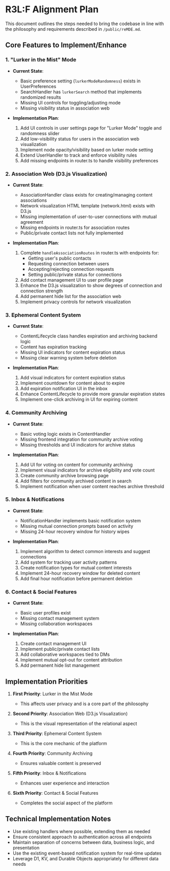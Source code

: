 # R3L:F Alignment Plan

This document outlines the steps needed to bring the codebase in line with the philosophy and requirements described in `/public/reMDE.md`.

## Core Features to Implement/Enhance

### 1. "Lurker in the Mist" Mode
- **Current State**: 
  - Basic preference setting (`lurkerModeRandomness`) exists in UserPreferences
  - SearchHandler has `lurkerSearch` method that implements randomized results
  - Missing UI controls for toggling/adjusting mode
  - Missing visibility status in association web

- **Implementation Plan**:
  1. Add UI controls in user settings page for "Lurker Mode" toggle and randomness slider
  2. Add low-visibility status for users in the association web visualization
  3. Implement node opacity/visibility based on lurker mode setting
  4. Extend UserHandler to track and enforce visibility rules
  5. Add missing endpoints in router.ts to handle visibility preferences

### 2. Association Web (D3.js Visualization)
- **Current State**:
  - AssociationHandler class exists for creating/managing content associations
  - Network visualization HTML template (network.html) exists with D3.js
  - Missing implementation of user-to-user connections with mutual agreement
  - Missing endpoints in router.ts for association routes
  - Public/private contact lists not fully implemented

- **Implementation Plan**:
  1. Complete `handleAssociationRoutes` in router.ts with endpoints for:
     - Getting user's public contacts
     - Requesting connection between users
     - Accepting/rejecting connection requests
     - Setting public/private status for connections
  2. Add contact management UI to user profile page
  3. Enhance the D3.js visualization to show degrees of connection and connection strength
  4. Add permanent hide list for the association web
  5. Implement privacy controls for network visualization

### 3. Ephemeral Content System
- **Current State**:
  - ContentLifecycle class handles expiration and archiving backend logic
  - Content has expiration tracking
  - Missing UI indicators for content expiration status
  - Missing clear warning system before deletion

- **Implementation Plan**:
  1. Add visual indicators for content expiration status
  2. Implement countdown for content about to expire
  3. Add expiration notification UI in the inbox
  4. Enhance ContentLifecycle to provide more granular expiration states
  5. Implement one-click archiving in UI for expiring content

### 4. Community Archiving
- **Current State**:
  - Basic voting logic exists in ContentHandler
  - Missing frontend integration for community archive voting
  - Missing thresholds and UI indicators for archive status

- **Implementation Plan**:
  1. Add UI for voting on content for community archiving
  2. Implement visual indicators for archive eligibility and vote count
  3. Create community archive browsing page
  4. Add filters for community archived content in search
  5. Implement notification when user content reaches archive threshold

### 5. Inbox & Notifications
- **Current State**:
  - NotificationHandler implements basic notification system
  - Missing mutual connection prompts based on activity
  - Missing 24-hour recovery window for history wipes

- **Implementation Plan**:
  1. Implement algorithm to detect common interests and suggest connections
  2. Add system for tracking user activity patterns
  3. Create notification types for mutual content interests
  4. Implement 24-hour recovery window for deleted content
  5. Add final hour notification before permanent deletion

### 6. Contact & Social Features
- **Current State**:
  - Basic user profiles exist
  - Missing contact management system
  - Missing collaboration workspaces

- **Implementation Plan**:
  1. Create contact management UI
  2. Implement public/private contact lists
  3. Add collaborative workspaces tied to DMs
  4. Implement mutual opt-out for content attribution
  5. Add permanent hide list management

## Implementation Priorities

1. **First Priority**: Lurker in the Mist Mode
   - This affects user privacy and is a core part of the philosophy

2. **Second Priority**: Association Web (D3.js Visualization)
   - This is the visual representation of the relational aspect

3. **Third Priority**: Ephemeral Content System
   - This is the core mechanic of the platform

4. **Fourth Priority**: Community Archiving
   - Ensures valuable content is preserved

5. **Fifth Priority**: Inbox & Notifications
   - Enhances user experience and interaction

6. **Sixth Priority**: Contact & Social Features
   - Completes the social aspect of the platform

## Technical Implementation Notes

- Use existing handlers where possible, extending them as needed
- Ensure consistent approach to authentication across all endpoints
- Maintain separation of concerns between data, business logic, and presentation
- Use the existing event-based notification system for real-time updates
- Leverage D1, KV, and Durable Objects appropriately for different data needs
